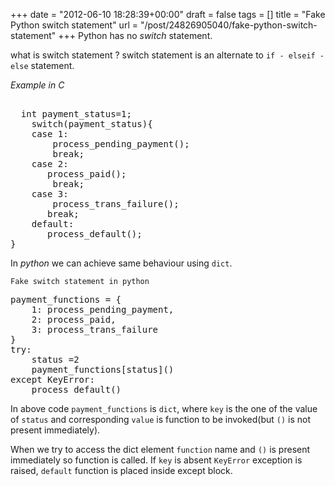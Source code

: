 
+++
date = "2012-06-10 18:28:39+00:00"
draft = false
tags = []
title = "Fake Python switch statement"
url = "/post/24826905040/fake-python-switch-statement"
+++
Python has no _switch_ statement.

what is switch statement ? switch statement is an alternate to `` if - elseif - else `` statement.

_Example in C_

<pre class="prettyprint">

  int payment_status=1;
    switch(payment_status){
    case 1:
        process_pending_payment();
        break;
    case 2:
       process_paid();
        break;
    case 3:
        process_trans_failure();
       break;
    default:
       process_default();
}
</pre>

In _python_ we can achieve same behaviour using `` dict ``.

`` Fake switch statement in python ``

<pre class="prettyprint">
payment_functions = {
    1: process_pending_payment,
    2: process_paid,
    3: process_trans_failure
}
try:
    status =2
    payment_functions[status]()
except KeyError:
    process_default()
</pre>

In above code `` payment_functions `` is `` dict ``, where `` key `` is the one of the value of `` status `` and corresponding `` value `` is function to be invoked(but `` () `` is not present immediately).

When we try to access the dict element `` function `` name and `` () `` is present immediately so function is called. If `` key `` is absent `` KeyError `` exception is raised, `` default `` function is placed inside except block.
